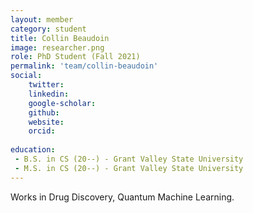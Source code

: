 ```yaml
---
layout: member
category: student
title: Collin Beaudoin
image: researcher.png
role: PhD Student (Fall 2021)
permalink: 'team/collin-beaudoin'
social:
    twitter: 
    linkedin: 
    google-scholar: 
    github: 
    website:
    orcid: 
    
education:
 - B.S. in CS (20--) - Grant Valley State University
 - M.S. in CS (20--) - Grant Valley State University
---
```


Works in Drug Discovery, Quantum Machine Learning.
